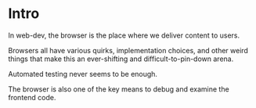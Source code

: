 # Intro

In web-dev, the browser is the place where we deliver content to users.

Browsers all have various quirks, implementation choices, and other weird things that make this an ever-shifting and difficult-to-pin-down arena.

Automated testing never seems to be enough.

The browser is also one of the key means to debug and examine the frontend code.

